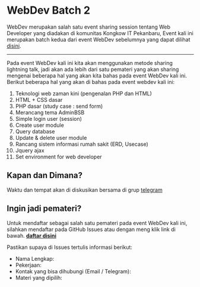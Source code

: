 # WebDev Batch 2  
WebDev merupakan salah satu event sharing session tentang Web Developer yang diadakan di komunitas Kongkow IT Pekanbaru, Event kali ini merupakan batch kedua dari event WebDev sebelumnya yang dapat dilihat [disini](https://medium.com/kongkowitpekanbaru/kongkow-it-pekanbaru-menggelar-pelatihan-web-developer-b32841842e8e).

----

Pada event WebDev kali ini kita akan menggunakan metode sharing lightning talk, jadi akan ada lebih dari satu pemateri yang akan sharing mengenai beberapa hal yang akan kita bahas pada event WebDev kali ini.
Berikut beberapa hal yang akan di bahas pada event webdev kali ini: 
1. Teknologi web zaman kini (pengenalan PHP dan HTML) 
2. HTML + CSS dasar  
3. PHP dasar (study case : send form)
4. Merancang tema AdminBSB
5. Simple login user (session)
6. Create user module
7. Query database
8. Update & delete user module
9. Rancang sistem informasi rumah sakit (ERD, Usecase)
10. Jquery ajax
11. Set environment for web developer

## Kapan dan Dimana?
Waktu dan tempat akan di diskusikan bersama di grup [telegram](https://t.me/kongkowITpekanbaru)

## Ingin jadi pemateri?
Untuk mendaftar sebagai salah satu pemateri pada event WebDev kali ini, silahkan mendaftar pada GitHub Issues atau dengan meng klik link di bawah.
[**daftar disini**](https://github.com/KongkowITPekanbaru/kwittalks/issues/new/choose)

Pastikan supaya di Issues tertulis informasi berikut:

*   Nama Lengkap: 
*   Pekerjaan: 
*   Kontak yang bisa dihubungi (Email / Telegram): 
*   Materi yang dipilih: 
